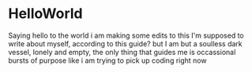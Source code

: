 # HelloWorld
Saying hello to the world
i am making some edits to this
I'm supposed to write about myself, according to this guide?
but I am but a soulless dark vessel, lonely and empty, the only thing that guides me is occassional bursts of purpose
like i am trying to pick up coding right now
